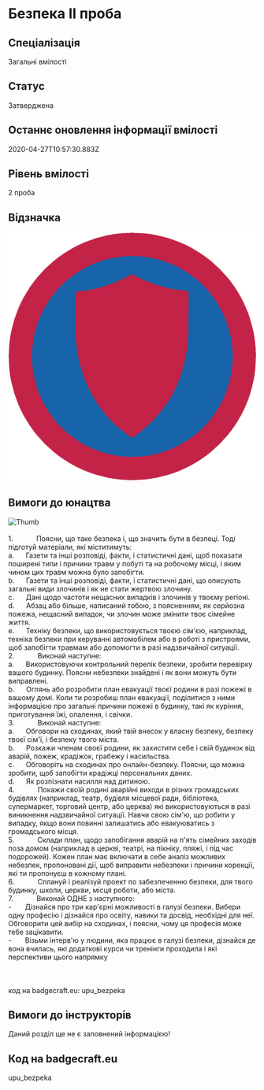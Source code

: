# Безпека ІІ проба

## Спеціалізація

Загальні вмілості

## Статус

Затверджена

## Останнє оновлення інформації вмілості

2020-04-27T10:57:30.883Z

## Рівень вмілості

2 проба

## Відзначка

![Відзначка](../images/Bezpeka_II/_______-_.jpg)

## Вимоги до юнацтва

<div><span><img alt="Thumb          " src="/uploads/textareas/bootsy/image/114/small________-_.jpg"><br><br>1.&nbsp;&nbsp;&nbsp;&nbsp;&nbsp;&nbsp;&nbsp;&nbsp;&nbsp;&nbsp;&nbsp;
</span>Поясни, що таке безпека і, що значить бути в безпеці. Тоді
підготуй матеріали, які міститимуть:<br>a.&nbsp;&nbsp;&nbsp;&nbsp;&nbsp;
Газети та інші розповіді, факти, і статистичні дані,
щоб показати поширені типи і причини травм у побуті та на робочому місці, і
яким чином цих травм можна було запобігти.<br>b.&nbsp;&nbsp;&nbsp;&nbsp;&nbsp;
Газети та інші розповіді, факти, і статистичні дані,
що описують загальні види злочинів і як не стати жертвою злочину.<br>c.&nbsp;&nbsp;&nbsp;&nbsp;&nbsp;
Дані щодо частоти нещасних випадків і злочинів у твоєму
регіоні.<br>d.&nbsp;&nbsp;&nbsp;&nbsp;&nbsp;
Абзац або більше, написаний тобою, з поясненням, як
серйозна пожежа, нещасний випадок, чи злочин може змінити твоє сімейне життя.<br>e.&nbsp;&nbsp;&nbsp;&nbsp;&nbsp;
Техніку безпеки, що використовується твоєю сім'єю,
наприклад, техніка безпеки при керуванні автомобілем або в роботі з пристроями,
щоб запобігти травмам або допомогти в разі надзвичайної ситуації.<br>2.&nbsp;&nbsp;&nbsp;&nbsp;&nbsp;&nbsp;&nbsp;&nbsp;&nbsp;&nbsp;&nbsp;
Виконай наступне:<br>a.&nbsp;&nbsp;&nbsp;&nbsp;&nbsp;
Використовуючи контрольний перелік безпеки, зробити
перевірку вашого будинку. Поясни небезпеки знайдені і як вони можуть бути
виправлені.<br>b.&nbsp;&nbsp;&nbsp;&nbsp;&nbsp;
Оглянь або розробити план евакуації твоєї родини в
разі пожежі в вашому домі. Коли ти розробиш план евакуації, поділитися з ними інформацією
про загальні причини пожежі в будинку, такі як куріння, приготування їжі,
опалення, і свічки.<br>3.&nbsp;&nbsp;&nbsp;&nbsp;&nbsp;&nbsp;&nbsp;&nbsp;&nbsp;&nbsp;&nbsp;
Виконай наступне:<br>a.&nbsp;&nbsp;&nbsp;&nbsp;&nbsp;
Обговори на сходинах, який твій внесок у власну безпеку,
безпеку твоєї сім'ї, і безпеку твого міста.<br>b.&nbsp;&nbsp;&nbsp;&nbsp;&nbsp;
Розкажи членам своєї родини, як захистити себе і свій
будинок від аварій, пожеж, крадіжок, грабежу і насильства.<br>c.&nbsp;&nbsp;&nbsp;&nbsp;&nbsp;
Обговоріть на сходинах про онлайн-безпеку. Поясни, що
можна зробити, щоб запобігти крадіжці персональних даних.<br>d.&nbsp;&nbsp;&nbsp;&nbsp;&nbsp;
Як розпізнати насилля над дитиною.<br>4.&nbsp;&nbsp;&nbsp;&nbsp;&nbsp;&nbsp;&nbsp;&nbsp;&nbsp;&nbsp;&nbsp;
Покажи своїй родині аварійні виходи в різних
громадських будівлях (наприклад, театр, будівля місцевої ради, бібліотека,
супермаркет, торговий центр, або церква) які використовуються в разі виникнення
надзвичайної ситуації. Навчи свою сім'ю, що робити у випадку, якщо вони повинні
залишатись або евакуюватись з громадського місця.<br>5.&nbsp;&nbsp;&nbsp;&nbsp;&nbsp;&nbsp;&nbsp;&nbsp;&nbsp;&nbsp;&nbsp;
Склади план, щодо запобігання аварій на п'ять сімейних
заходів поза домом (наприклад в церкві, театрі, на пікніку, пляжі, і під час
подорожей). Кожен план має включати в себе аналіз можливих небезпек,
пропоновані дії, щоб виправити небезпеки і причини корекції, які ти пропонуєш в
кожному плані.<br>6.&nbsp;&nbsp;&nbsp;&nbsp;&nbsp;&nbsp;&nbsp;&nbsp;&nbsp;&nbsp;&nbsp;
Сплануй і реалізуй проект по забезпеченню безпеки, для
твого будинку, школи, церкви, місця роботи, або міста.<br>7.&nbsp;&nbsp;&nbsp;&nbsp;&nbsp;&nbsp;&nbsp;&nbsp;&nbsp;&nbsp;&nbsp;
Виконай ОДНЕ з
наступного:<br>-&nbsp;&nbsp;&nbsp;&nbsp;&nbsp;&nbsp;
Дізнайся про
три кар'єрні можливості в галузі безпеки. Вибери одну професію і дізнайся про
освіту, навики та досвід, необхідні для неї. Обговорити цей вибір на сходинах,
і поясни, чому ця професія може тебе зацікавити.<br>-&nbsp;&nbsp;&nbsp;&nbsp;&nbsp;&nbsp;
Візьми інтерв'ю у
людини, яка працює в галузі безпеки, дізнайся де вона вчилась, які додаткові
курси чи тренінги проходила і які перспективи цього напрямку<br><br><br><br>код на badgecraft.eu: upu_bezpeka<br></div>

## Вимоги до інструкторів

Даний розділ ще не є заповнений інформацією!

## Код на badgecraft.eu

upu_bezpeka